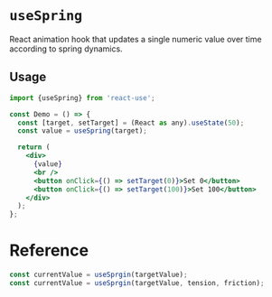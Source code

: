 # `useSpring`

React animation hook that updates a single numeric value over time according
to spring dynamics.


## Usage

```jsx
import {useSpring} from 'react-use';

const Demo = () => {
  const [target, setTarget] = (React as any).useState(50);
  const value = useSpring(target);

  return (
    <div>
      {value}
      <br />
      <button onClick={() => setTarget(0)}>Set 0</button>
      <button onClick={() => setTarget(100)}>Set 100</button>
    </div>
  );
};
```


# Reference


```js
const currentValue = useSprgin(targetValue);
const currentValue = useSprgin(targetValue, tension, friction);
```
